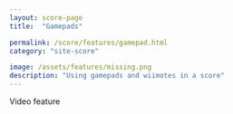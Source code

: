 ```yaml
---
layout: score-page
title:  "Gamepads"

permalink: /score/features/gamepad.html
category: "site-score"

image: /assets/features/missing.png
description: "Using gamepads and wiimotes in a score"
---
```


Video feature
